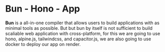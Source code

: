 # Bun - Hono - App

**Bun** is a all-in-one compiler that allows users to build applications with as minimal tools as possible. But but bun by itself is not sufficient to build scaliable web application with cross-platform, for this we are going to use hono, alpine.js, tailwindcss, and capacitor.js, we are also going to use docker to deploy our app on render.
